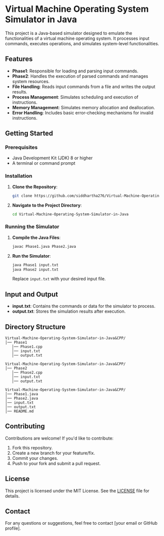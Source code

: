 # Virtual Machine Operating System Simulator in Java

This project is a Java-based simulator designed to emulate the functionalities of a virtual machine operating system. It processes input commands, executes operations, and simulates system-level functionalities.

## Features

- **Phase1**: Responsible for loading and parsing input commands.
- **Phase2**: Handles the execution of parsed commands and manages system resources.
- **File Handling**: Reads input commands from a file and writes the output results.
- **Process Management**: Simulates scheduling and execution of instructions.
- **Memory Management**: Simulates memory allocation and deallocation.
- **Error Handling**: Includes basic error-checking mechanisms for invalid instructions.

## Getting Started

### Prerequisites

- Java Development Kit (JDK) 8 or higher
- A terminal or command prompt

### Installation

1. **Clone the Repository**:
   ```bash
   git clone https://github.com/siddhartha276/Virtual-Machine-Operating-System-Simulator-in-Java.git
   ```

2. **Navigate to the Project Directory**:
   ```bash
   cd Virtual-Machine-Operating-System-Simulator-in-Java
   ```

### Running the Simulator

1. **Compile the Java Files**:
   ```bash
   javac Phase1.java Phase2.java
   ```

2. **Run the Simulator**:
   ```bash
   java Phase1 input.txt
   java Phase2 input.txt
   ```
   Replace `input.txt` with your desired input file.

## Input and Output

- **input.txt**: Contains the commands or data for the simulator to process.
- **output.txt**: Stores the simulation results after execution.

## Directory Structure

```
Virtual-Machine-Operating-System-Simulator-in-Java&CPP/
│── Phase1
   │── Phase1.cpp
   │── input.txt
   │── output.txt
```
```
Virtual-Machine-Operating-System-Simulator-in-Java&CPP/
│── Phase2
   │── Phase2.cpp
   │── input.txt
   │── output.txt
```

```
Virtual-Machine-Operating-System-Simulator-in-Java&CPP/
│── Phase1.java
│── Phase2.java
│── input.txt
│── output.txt
│── README.md
```

## Contributing

Contributions are welcome! If you'd like to contribute:

1. Fork this repository.
2. Create a new branch for your feature/fix.
3. Commit your changes.
4. Push to your fork and submit a pull request.

## License

This project is licensed under the MIT License. See the [LICENSE](LICENSE) file for details.

## Contact

For any questions or suggestions, feel free to contact [your email or GitHub profile].

